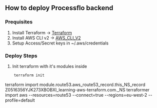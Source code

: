 ## How to deploy Processflo backend

### Prequisites
1. Install Terraform -> [Terraform](https://developer.hashicorp.com/terraform/tutorials/aws-get-started/install-cli)
2. Install AWS CLI v2 -> [AWS_CLI_V2](https://docs.aws.amazon.com/cli/latest/userguide/getting-started-install.html) 
3. Setup Access/Secret keys in ~/.aws/credentials

### Deploy Steps
1. Init terraform with it's modules inside
```bash
    terraform init
```
terraform import module.route53.aws_route53_record.this_NS_record Z0516356YJK273XBOBXI_learning-aws-terraform.com._NS
terraformer import aws --resources=route53 --connect=true --regions=eu-west-2 --profile=default




